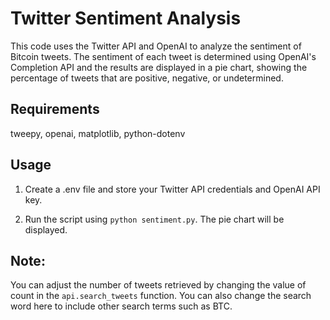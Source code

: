 # Twitter Sentiment Analysis
This code uses the Twitter API and OpenAI to analyze the sentiment of Bitcoin tweets. The sentiment of each tweet is determined using OpenAI's Completion API and the results are displayed in a pie chart, showing the percentage of tweets that are positive, negative, or undetermined.

## Requirements
tweepy,
openai,
matplotlib,
python-dotenv


## Usage
1. Create a .env file and store your Twitter API credentials and OpenAI API key.

2. Run the script using `python sentiment.py`. The pie chart will be displayed.

## Note: 
You can adjust the number of tweets retrieved by changing the value of count in the `api.search_tweets` function. You can also change the search word here to include other search terms such as BTC.